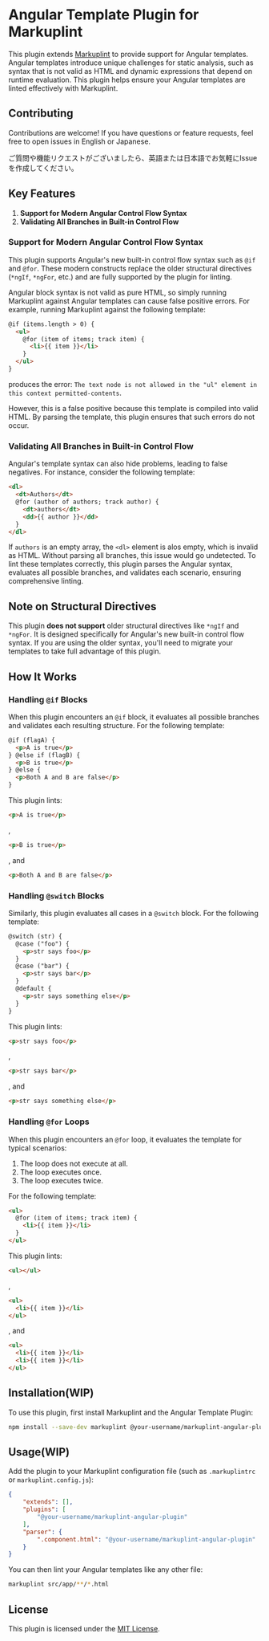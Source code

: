 # Angular Template Plugin for Markuplint 

This plugin extends [Markuplint](https://markuplint.dev/) to provide support for Angular templates. Angular templates introduce unique challenges for static analysis, such as syntax that is not valid as HTML and dynamic expressions that depend on runtime evaluation. This plugin helps ensure your Angular templates are linted effectively with Markuplint. 

## Contributing 

Contributions are welcome! If you have questions or feature requests, feel free to open issues in English or Japanese. 

ご質問や機能リクエストがございましたら、英語または日本語でお気軽にIssueを作成してください。 


## Key Features 

1. **Support for Modern Angular Control Flow Syntax**
2. **Validating All Branches in Built-in Control Flow** 

### Support for Modern Angular Control Flow Syntax

This plugin supports Angular's new built-in control flow syntax such as `@if` and `@for`. These modern constructs replace the older structural directives (`*ngIf`, `*ngFor`, etc.) and are fully supported by the plugin for linting. 

Angular block syntax is not valid as pure HTML, so simply running Markuplint against Angular templates can cause false positive errors. For example, running Markuplint against the following template: 

```html
@if (items.length > 0) {
  <ul>
    @for (item of items; track item) {
      <li>{{ item }}</li>
    }
  </ul>
}
``` 

produces the error: `The text node is not allowed in the "ul" element in this context permitted-contents`. 

However, this is a false positive because this template is compiled into valid HTML. By parsing the template, this plugin ensures that such errors do not occur. 

### Validating All Branches in Built-in Control Flow

Angular's template syntax can also hide problems, leading to false negatives. For instance, consider the following template: 

```html 
<dl>
  <dt>Authors</dt>
  @for (author of authors; track author) {
    <dt>authors</dt>
    <dd>{{ author }}</dd>
  }
</dl>
```

If `authors` is an empty array, the `<dl>` element is alos empty, which is invalid as HTML. Without parsing all branches, this issue would go undetected. To lint these templates correctly, this plugin parses the Angular syntax, evaluates all possible branches, and validates each scenario, ensuring comprehensive linting. 

## Note on Structural Directives 

This plugin **does not support** older structural directives like `*ngIf` and `*ngFor`. It is designed specifically for Angular's new built-in control flow syntax. If you are using the older syntax, you'll need to migrate your templates to take full advantage of this plugin. 


## How It Works 

### Handling `@if` Blocks 

When this plugin encounters an `@if` block, it evaluates all possible branches and validates each resulting structure. For the following template: 
```HTML
@if (flagA) {
  <p>A is true</p>
} @else if (flagB) {
  <p>B is true</p>
} @else {
  <p>Both A and B are false</p>
}
``` 

This plugin lints: 

```html
<p>A is true</p>
``` 
, 

```HTML
<p>B is true</p>
``` 
, and 
```html
<p>Both A and B are false</p>
```

### Handling `@switch` Blocks 

Similarly, this plugin evaluates all cases in a `@switch` block. For the following template: 

```html 
@switch (str) {
  @case ("foo") {
    <p>str says foo</p>
  }
  @case ("bar") {
    <p>str says bar</p>
  }
  @default {
    <p>str says something else</p>
  }
}
```

This plugin lints: 

```html
<p>str says foo</p>
```
,
```html
<p>str says bar</p>
```
, and
```html
<p>str says something else</p>
``` 

### Handling `@for` Loops 

When this plugin encounters an `@for` loop, it evaluates the template for typical scenarios: 

1. The loop does not execute at all. 
2. The loop executes once. 
3. The loop executes twice. 

For the following template: 

```html
<ul>
  @for (item of items; track item) {
    <li>{{ item }}</li>
  }
</ul>
```

This plugin lints: 

```html
<ul></ul>
```
,
```html
<ul>
  <li>{{ item }}</li>
</ul>
```
, and
```html
<ul>
  <li>{{ item }}</li>
  <li>{{ item }}</li>
</ul>
```

## Installation(WIP)

To use this plugin, first install Markuplint and the Angular Template Plugin: 
```bash
npm install --save-dev markuplint @your-username/markuplint-angular-plugin 
``` 

## Usage(WIP)

Add the plugin to your Markuplint configuration file (such as `.markuplintrc` or `markuplint.config.js`): 

```json 
{
    "extends": [],
    "plugins": [
        "@your-username/markuplint-angular-plugin"
    ],
    "parser": {
        ".component.html": "@your-username/markuplint-angular-plugin"
    }
}
``` 

You can then lint your Angular templates like any other file: 

```bash 
markuplint src/app/**/*.html 
```

## License

This plugin is licensed under the [MIT License](LICENSE). 
